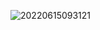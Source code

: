 ![20220615093121](https://cdn.jsdelivr.net/gh/123taojiale/dahuyou_picture@main/blogs/20220615093121.png)